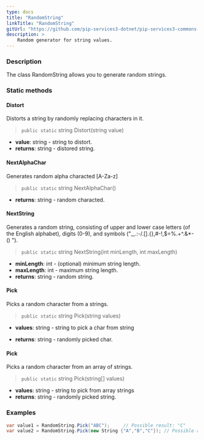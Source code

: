```yaml
---
type: docs
title: "RandomString"
linkTitle: "RandomString"
gitUrl: "https://github.com/pip-services3-dotnet/pip-services3-commons-dotnet"
description: >
    Random generator for string values.
---
```


### Description

The class RandomString allows you to generate random strings.

### Static methods

#### Distort
Distorts a string by randomly replacing characters in it.

> `public static` string Distort(string value)

- **value**: string - string to distort.
- **returns**: string - distored string.

#### NextAlphaChar
Generates random alpha characted [A-Za-z]

> `public static` string NextAlphaChar()

- **returns**: string - random characted.

#### NextString
Generates a random string, consisting of upper and lower case letters (of the English alphabet), 
digits (0-9), and symbols ("_,.:-/.[].{},#-!,$=%.+^.&*-() ").

> `public static` string NextString(int minLength, int maxLength)

- **minLength**: int - (optional) minimum string length.
- **maxLength**: int - maximum string length.
- **returns**: string - random string.

#### Pick

Picks a random character from a strings.

> `public static` string Pick(string values)

- **values**: string - string to pick a char from string

- **returns**: string - randomly picked char.


#### Pick

Picks a random character from an array of strings.

> `public static` string Pick(string[] values)

- **values**: string - string to pick from array strings
- **returns**: string - randomly picked string.


### Examples

```cs
var value1 = RandomString.Pick("ABC");     // Possible result: "C"
var value2 = RandomString.Pick(new String {"A","B","C"}); // Possible result: "B"

```
